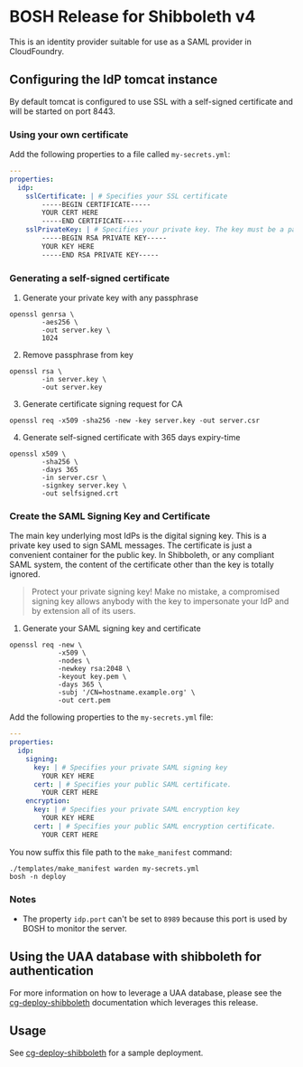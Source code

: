 # BOSH Release for Shibboleth v4

This is an identity provider suitable for use as a SAML provider in CloudFoundry.

## Configuring the IdP tomcat instance

By default tomcat is configured to use SSL with a self-signed certificate and will be started on port 8443.

### Using your own certificate

Add the following properties to a file called `my-secrets.yml`:

``` yaml
---
properties:
  idp:
    sslCertificate: | # Specifies your SSL certificate
        -----BEGIN CERTIFICATE-----
        YOUR CERT HERE
        -----END CERTIFICATE-----
    sslPrivateKey: | # Specifies your private key. The key must be a passphrase-less key.
        -----BEGIN RSA PRIVATE KEY-----
        YOUR KEY HERE
        -----END RSA PRIVATE KEY-----
```

### Generating a self-signed certificate

1. Generate your private key with any passphrase

```shell
openssl genrsa \
        -aes256 \
        -out server.key \
        1024
```

2. Remove passphrase from key

```shell
openssl rsa \
        -in server.key \
        -out server.key
```

3. Generate certificate signing request for CA

`openssl req -x509 -sha256 -new -key server.key -out server.csr`

4. Generate self-signed certificate with 365 days expiry-time

```shell
openssl x509 \
        -sha256 \
        -days 365
        -in server.csr \
        -signkey server.key \
        -out selfsigned.crt
```

### Create the SAML Signing Key and Certificate

The main key underlying most IdPs is the digital signing key. This is a private
key used to sign SAML messages.  The certificate is just a convenient container
for the public key. In Shibboleth, or any compliant SAML system, the content of
the certificate other than the key is totally ignored.

> Protect your private signing key!
> Make no mistake, a compromised signing key allows anybody with the key to impersonate your IdP and by extension all of its users.

1. Generate your SAML signing key and certificate

```shell
openssl req -new \
            -x509 \
            -nodes \
            -newkey rsa:2048 \
            -keyout key.pem \
            -days 365 \
            -subj '/CN=hostname.example.org' \
            -out cert.pem
```

Add the following properties to the `my-secrets.yml` file:

```yaml
---
properties:
  idp:
    signing:
      key: | # Specifies your private SAML signing key
        YOUR KEY HERE
      cert: | # Specifies your public SAML certificate.
        YOUR CERT HERE
    encryption:
      key: | # Specifies your private SAML encryption key
        YOUR KEY HERE
      cert: | # Specifies your public SAML encryption certificate.
        YOUR CERT HERE
```

You now suffix this file path to the `make_manifest` command:

```
./templates/make_manifest warden my-secrets.yml
bosh -n deploy
```

### Notes

- The property `idp.port` can't be set to `8989` because this port is used by
  BOSH to monitor the server.

## Using the UAA database with shibboleth for authentication

For more information on how to leverage a UAA database, please see the
[cg-deploy-shibboleth][cg-deploy-shibboleth] documentation which leverages this
release.

## Usage

See [cg-deploy-shibboleth][cg-deploy-shibboleth] for a sample deployment.

[cg-deploy-shibboleth]: https://github.com/cloud-gov/cg-deploy-shibboleth "cloud.gov Concourse deployment pipeline for cloud-gov/shibboleth-boshrelease"
